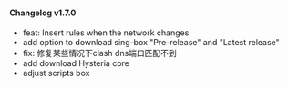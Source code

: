 #### Changelog v1.7.0

+ feat: Insert rules when the network changes
+ add option to download sing-box "Pre-release" and "Latest release"
+ fix: 修复某些情况下clash dns端口匹配不到
+ add download Hysteria core
+ adjust scripts box
